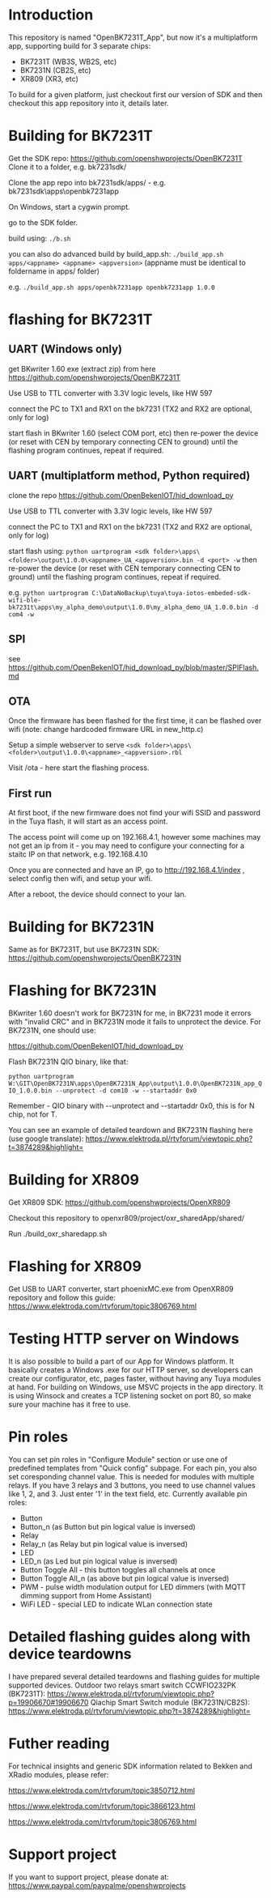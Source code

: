 # Introduction

This repository is named "OpenBK7231T_App", but now it's a multiplatform app, supporting build for 3 separate chips:
- BK7231T (WB3S, WB2S, etc)
- BK7231N (CB2S, etc)
- XR809 (XR3, etc)

To build for a given platform, just checkout first our version of SDK and then checkout this app repository into it, details later.

# Building for BK7231T

Get the SDK repo:
https://github.com/openshwprojects/OpenBK7231T
Clone it to a folder, e.g. bk7231sdk/

Clone the app repo into bk7231sdk/apps/<appname> - e.g. bk7231sdk\apps\openbk7231app

On Windows, start a cygwin prompt.

go to the SDK folder.

build using:
`./b.sh`
  
you can also do advanced build by build_app.sh:
`./build_app.sh apps/<appname> <appname> <appversion>`
(appname must be identical to foldername in apps/ folder)
  
e.g. `./build_app.sh apps/openbk7231app openbk7231app 1.0.0`

# flashing for BK7231T


## UART (Windows only)

get BKwriter 1.60 exe (extract zip) from here https://github.com/openshwprojects/OpenBK7231T
  
Use USB to TTL converter with 3.3V logic levels, like HW 597

connect the PC to TX1 and RX1 on the bk7231 (TX2 and RX2 are optional, only for log)
  
start flash in BKwriter 1.60 (select COM port, etc)
then re-power the device (or reset with CEN by temporary connecting CEN to ground) until the flashing program continues, repeat if required.
  
## UART (multiplatform method, Python required)

clone the repo https://github.com/OpenBekenIOT/hid_download_py
  
Use USB to TTL converter with 3.3V logic levels, like HW 597 

connect the PC to TX1 and RX1 on the bk7231 (TX2 and RX2 are optional, only for log)

start flash using:
`python uartprogram <sdk folder>\apps\<folder>\output\1.0.0\<appname>_UA_<appversion>.bin -d <port> -w`
then re-power the device (or reset with CEN temporary connecting CEN to ground) until the flashing program continues, repeat if required.

e.g.
`python uartprogram C:\DataNoBackup\tuya\tuya-iotos-embeded-sdk-wifi-ble-bk7231t\apps\my_alpha_demo\output\1.0.0\my_alpha_demo_UA_1.0.0.bin -d com4 -w`

## SPI

see https://github.com/OpenBekenIOT/hid_download_py/blob/master/SPIFlash.md

## OTA

Once the firmware has been flashed for the first time, it can be flashed over wifi (note: change hardcoded firmware URL in new_http.c)

Setup a simple webserver to serve `<sdk folder>\apps\<folder>\output\1.0.0\<appname>_<appversion>.rbl`

Visit <ip>/ota - here start the flashing process.

## First run

At first boot, if the new firmware does not find your wifi SSID and password in the Tuya flash, it will start as an access point.

The access point will come up on 192.168.4.1, however some machines may not get an ip from it - you may need to configure your connecting for a staitc IP on that network, e.g. 192.168.4.10

Once you are connected and have an IP, go to http://192.168.4.1/index , select config then wifi, and setup your wifi.

After a reboot, the device should connect to your lan.

 
# Building for BK7231N

Same as for BK7231T, but use BK7231N SDK:
https://github.com/openshwprojects/OpenBK7231N


# Flashing for BK7231N

BKwriter 1.60 doesn't work for BK7231N for me, in BK7231 mode it errors with "invalid CRC" and in BK7231N mode it fails to unprotect the device.
For BK7231N, one should use:
  
https://github.com/OpenBekenIOT/hid_download_py
  
Flash BK7231N QIO binary, like that:
  
`python uartprogram W:\GIT\OpenBK7231N\apps\OpenBK7231N_App\output\1.0.0\OpenBK7231N_app_QIO_1.0.0.bin --unprotect -d com10 -w --startaddr 0x0`
  
  Remember - QIO binary with --unprotect and --startaddr 0x0, this is for N chip, not for T.
 
You can see an example of detailed teardown and BK7231N flashing here (use google translate): https://www.elektroda.pl/rtvforum/viewtopic.php?t=3874289&highlight=
  
# Building for XR809

Get XR809 SDK:
https://github.com/openshwprojects/OpenXR809

Checkout this repository to openxr809/project/oxr_sharedApp/shared/
  
Run ./build_oxr_sharedapp.sh
  
# Flashing for XR809
  
Get USB to UART converter, start phoenixMC.exe from OpenXR809 repository and follow this guide: https://www.elektroda.com/rtvforum/topic3806769.html
  
# Testing HTTP server on Windows
  
It is also possible to build a part of our App for Windows platform. It basically creates a Windows .exe for our HTTP server, so developers can create our configurator, etc, pages faster, without having any Tuya modules at hand. For building on Windows, use MSVC projects in the app directory. It is using Winsock and creates a TCP listening socket on port 80, so make sure your machine has it free to use.
  
# Pin roles
 
You can set pin roles in "Configure Module" section or use one of predefined templates from "Quick config" subpage.
For each pin, you also set coresponding channel value. This is needed for modules with multiple relays. If you have 3 relays and 3 buttons, you need to use channel values like 1, 2, and 3. Just enter '1' in the text field, etc.
Currently available pin roles:
- Button 
- Button_n (as Button but pin logical value is inversed)
- Relay 
- Relay_n (as Relay but pin logical value is inversed)
- LED 
- LED_n (as Led but pin logical value is inversed)
- Button Toggle All - this button toggles all channels at once
- Button Toggle All_n (as above but pin logical value is inversed)
- PWM - pulse width modulation output for LED dimmers (with MQTT dimming support from Home Assistant)
- WiFi LED - special LED to indicate WLan connection state
  
# Detailed flashing guides along with device teardowns
  
 I have prepared several detailed teardowns and flashing guides for multiple supported devices.
  Outdoor two relays smart switch CCWFIO232PK (BK7231T): 
  https://www.elektroda.pl/rtvforum/viewtopic.php?p=19906670#19906670
  Qiachip Smart Switch module (BK7231N/CB2S): 
  https://www.elektroda.pl/rtvforum/viewtopic.php?t=3874289&highlight=
  
# Futher reading
  
For technical insights and generic SDK information related to Bekken and XRadio modules, please refer:
  
https://www.elektroda.com/rtvforum/topic3850712.html
  
https://www.elektroda.com/rtvforum/topic3866123.html
  
https://www.elektroda.com/rtvforum/topic3806769.html
  
# Support project
  
If you want to support project, please donate at: https://www.paypal.com/paypalme/openshwprojects
  

